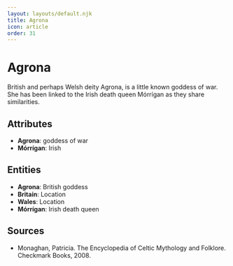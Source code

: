 ```yaml
---
layout: layouts/default.njk
title: Agrona
icon: article
order: 31
---
```

# Agrona

British and perhaps Welsh deity Agrona, is a little known goddess of war. She has been linked to the Irish death queen Mórrígan as they share similarities.

## Attributes

- **Agrona**: goddess of war
- **Mórrígan**: Irish

## Entities

- **Agrona**: British goddess
- **Britain**: Location
- **Wales**: Location
- **Mórrígan**: Irish death queen

## Sources

- Monaghan, Patricia. The Encyclopedia of Celtic Mythology and Folklore. Checkmark Books, 2008.

